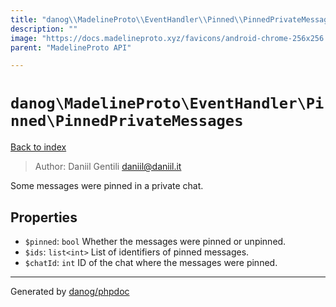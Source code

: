 ```yaml
---
title: "danog\\MadelineProto\\EventHandler\\Pinned\\PinnedPrivateMessages: Some messages were pinned in a private chat."
description: ""
image: "https://docs.madelineproto.xyz/favicons/android-chrome-256x256.png"
parent: "MadelineProto API"

---
```

# `danog\MadelineProto\EventHandler\Pinned\PinnedPrivateMessages`
[Back to index](../../../../index.html)

> Author: Daniil Gentili <daniil@daniil.it>  
  

Some messages were pinned in a private chat.  



## Properties
* `$pinned`: `bool` Whether the messages were pinned or unpinned.
* `$ids`: `list<int>` List of identifiers of pinned messages.
* `$chatId`: `int` ID of the chat where the messages were pinned.
---
Generated by [danog/phpdoc](https://phpdoc.daniil.it)
